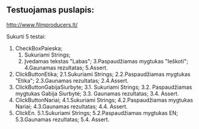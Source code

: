 ## Testuojamas puslapis:
http://www.filmproducers.lt/

Sukurti 5 testai:

1. CheckBoxPaieska;
   1. Sukuriami Strings;
   2. Įvedamas tekstas "Labas";
   3.Paspaudžiamas mygtukas "Ieškoti";
   4.Gaunamas rezultatas;
   5.Assert.
2. ClickButtonEtika;
    2.1.Sukuriami Strings;
    2.2.Paspaudžiamas mygtukas "Etika";
    2.3.Gaunamas rezultatas;
    2.4.Assert.
3. ClickButtonGabijaSiurbyte;
    3.1. Sukuriami Strings;
    3.2. Paspaudžiamas mygtukas Gabija Siurbytė;
    3.3. Gaunamas rezultatas;
    3.4. Assert.
4. ClickButtonNariai;
    4.1.Sukuriami Strings;
    4.2.Paspaudžiamas mygtukas Nariai;
    4.3.Gaunamas rezultatas;
    4.4. Assert.
5. ClickEn.
    5.1.Sukuriami Strings;
    5.2.Paspaudžiamas mygtukas EN;
    5.3.Gaunamas rezultatas;
    5.4. Assert.
